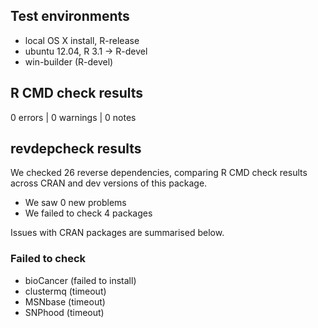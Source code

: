 
## Test environments

* local OS X install, R-release
* ubuntu 12.04, R 3.1 -> R-devel
* win-builder (R-devel)


## R CMD check results

0 errors | 0 warnings | 0 notes


## revdepcheck results

We checked 26 reverse dependencies, comparing R CMD check results
across CRAN and dev versions of this package.

 * We saw 0 new problems
 * We failed to check 4 packages

Issues with CRAN packages are summarised below.

### Failed to check

* bioCancer (failed to install)
* clustermq (timeout)
* MSNbase (timeout)
* SNPhood (timeout)
